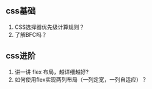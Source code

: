 
## css基础

1. CSS选择器优先级计算规则？
2. 了解BFC吗？

## css进阶

1. 讲一讲 flex 布局，越详细越好?
2. 如何使用flex实现两列布局（一列定宽，一列自适应）？
